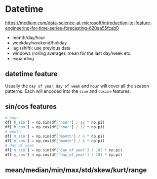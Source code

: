 # Datetime
https://medium.com/data-science-at-microsoft/introduction-to-feature-engineering-for-time-series-forecasting-620aa55fcab0

- month/day/hour
- weekday/weekend/holiday
- lag (shift): use previous data 
- windows (rolling average): mean for the last day/week etc.
- expanding

## datetime feature
Usually the `day of year`, `day of week` and `hour` will cover all the season patterns. 
Each will encoded into the `sine` and `cosine` features.

## sin/cos features
```py
# hour
df['h_sin'] = np.sin(df['hour'] / 12 * np.pi)
df['h_cos'] = np.cos(df['hour'] / 12 * np.pi)
# month
df['m_sin'] = np.sin(df['month'] / 6 * np.pi)
df['m_cos'] = np.cos(df['month'] / 6 * np.pi)
# day of year
df['y_sin'] = np.sin(df['day_of_year'] / 183 * np.pi)
df['y_cos'] = np.cos(df['day_of_year'] / 183 * np.pi)
```

## mean/median/min/max/std/skew/kurt/range
